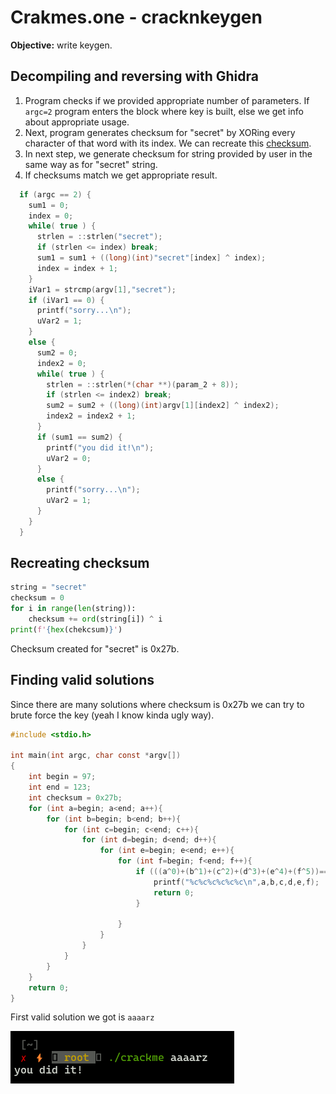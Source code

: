 # **Crakmes.one - cracknkeygen**

**Objective:** write keygen.

## **Decompiling and reversing with Ghidra**

1. Program checks if we provided appropriate number of parameters. If `argc=2` program enters the block where key is built, else we get info about appropriate usage.
2. Next, program generates checksum for "secret" by XORing every character of that word with its index. We can recreate this [checksum](#recreating-checksum).
3. In next step, we generate checksum for string provided by user in the same way as for "secret" string.
4. If checksums match we get appropriate result.


```c
  if (argc == 2) {
    sum1 = 0;
    index = 0;
    while( true ) {
      strlen = ::strlen("secret");
      if (strlen <= index) break;
      sum1 = sum1 + ((long)(int)"secret"[index] ^ index);
      index = index + 1;
    }
    iVar1 = strcmp(argv[1],"secret");
    if (iVar1 == 0) {
      printf("sorry...\n");
      uVar2 = 1;
    }
    else {
      sum2 = 0;
      index2 = 0;
      while( true ) {
        strlen = ::strlen(*(char **)(param_2 + 8));
        if (strlen <= index2) break;
        sum2 = sum2 + ((long)(int)argv[1][index2] ^ index2);
        index2 = index2 + 1;
      }
      if (sum1 == sum2) {
        printf("you did it!\n");
        uVar2 = 0;
      }
      else {
        printf("sorry...\n");
        uVar2 = 1;
      }
    }
  }

```

## **Recreating checksum**


```python
string = "secret"
checksum = 0
for i in range(len(string)):
    checksum += ord(string[i]) ^ i
print(f'{hex(chekcsum)}')
```

Checksum created for "secret" is 0x27b.

## **Finding valid solutions**

Since there are many solutions where checksum is 0x27b we can try to brute force the key (yeah I know kinda ugly way).

```c
#include <stdio.h>

int main(int argc, char const *argv[])
{   
    int begin = 97;
    int end = 123;
    int checksum = 0x27b;
    for (int a=begin; a<end; a++){
        for (int b=begin; b<end; b++){
            for (int c=begin; c<end; c++){
                for (int d=begin; d<end; d++){
                    for (int e=begin; e<end; e++){
                        for (int f=begin; f<end; f++){
                            if (((a^0)+(b^1)+(c^2)+(d^3)+(e^4)+(f^5))==checksum){
                                printf("%c%c%c%c%c%c\n",a,b,c,d,e,f);
                                return 0;
                            }

                        }
                    }
                }
            }
        }
    }
    return 0;
}
```

First valid solution we got is `aaaarz`

![](p/1.png)


